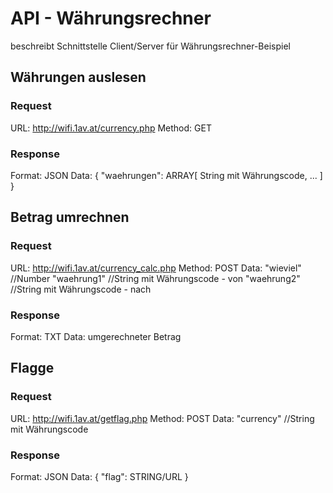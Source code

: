 # API - Währungsrechner
beschreibt Schnittstelle Client/Server für Währungsrechner-Beispiel

## Währungen auslesen
### Request
URL: http://wifi.1av.at/currency.php
Method: GET

### Response
Format: JSON
Data:
{
    "waehrungen": ARRAY[ 
        String mit Währungscode, ...
    ]
}

## Betrag umrechnen
### Request
URL: http://wifi.1av.at/currency_calc.php
Method: POST
Data: 
    "wieviel" //Number
    "waehrung1" //String mit Währungscode - von 
    "waehrung2" //String mit Währungscode - nach

### Response
Format: TXT
Data: umgerechneter Betrag

## Flagge
### Request
URL: http://wifi.1av.at/getflag.php
Method: POST
Data: 
    "currency" //String mit Währungscode

### Response
Format: JSON
Data: 
{
    "flag": STRING/URL
}
